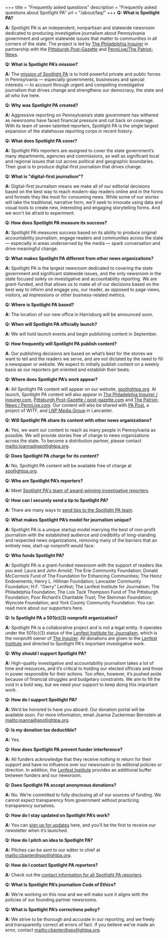 +++
title = "Frequently asked questions"
description = "Frequently asked questions about Spotlight PA"
url = "/about/faq/"
+++
**Q: What is Spotlight PA?**

**A:** Spotlight PA is an independent, nonpartisan and statewide newsroom dedicated to producing investigative journalism about Pennsylvania government and urgent statewide issues that matter to communities in all corners of the state. The project is led by [The Philadelphia Inquirer](https://www.inquirer.com) in partnership with the [Pittsburgh Post-Gazette](https://www.post-gazette.com/) and [PennLive/The Patriot-News](https://www.pennlive.com).

**Q: What is Spotlight PA’s mission?**

**A:** The [mission of Spotlight PA](https://www.spotlightpa.org/about/) is to hold powerful private and public forces in Pennsylvania — especially governments, businesses and special interests — to account through urgent and compelling investigative journalism that drives change and strengthens our democracy, the state and all who live here.

**Q: Why was Spotlight PA created?**

**A:** Aggressive reporting on Pennsylvania’s state government has withered as newsrooms have faced financial pressure and cut back on coverage. With its team of seven talented reporters, Spotlight PA is the single largest expansion of the statehouse reporting corps in recent history.

**Q: What does Spotlight PA cover?**

**A:** Spotlight PA’s reporters are assigned to cover the state government’s many departments, agencies and commissions, as well as significant local and regional issues that cut across political and geographic boundaries. Their goal is to produce digital-first journalism that drives change.

**Q: What is "digital-first journalism"?**

**A:** Digital-first journalism means we make all of our editorial decisions based on the best way to reach modern-day readers online and in the forms and formats they like most for consuming news. While some of our stories will take the traditional, narrative form, we'll seek to innovate using data and visual tools to create new, interesting and engaging storytelling forms. And we won't be afraid to experiment.

**Q: How does Spotlight PA measure its success?**

**A:** Spotlight PA measures success based on its ability to produce original accountability journalism, engage readers and communities across the state — especially in areas underserved by the media — spark conversation and drive meaningful change.

**Q: What makes Spotlight PA different from other news organizations?**

**A:** Spotlight PA is the largest newsroom dedicated to covering the state government and significant statewide issues, and the only newsroom in the state focused solely on investigative and accountability reporting. We are grant-funded, and that allows us to make all of our decisions based on the best way to inform  and engage you, our reader, as opposed to page views, visitors, ad impressions or other business-related metrics.

**Q: Where is Spotlight PA based?**

**A:** The location of our new office in Harrisburg will be announced soon.

**Q: When will Spotlight PA officially launch?**

**A:** We will hold launch events and begin publishing content in September.

**Q: How frequently will Spotlight PA publish content?**

**A**: Our publishing decisions are based on what’s best for the stories we want to tell and the readers we serve, and are not dictated by the need to fill a newspaper or website. We expect to initially publish content on a weekly basis as our reporters get oriented and establish their beats.

**Q: Where does Spotlight PA’s work appear?**

**A:** All Spotlight PA content will appear on our website, [spotlightpa.org](https://www.spotlightpa.org). At launch, Spotlight PA content will also appear in [The Philadelphia Inquirer / Inquirer.com](https://www.inquirer.com), [Pittsburgh Post-Gazette / post-gazette.com](https://www.post-gazette.com/) and [The Patriot-News / PennLive.com](https://www.pennlive.com). Our content will also be shared with [PA Post](https://www.papost.org), a project of WITF, and [LNP Media Group](https://www.lancasteronline.com) in Lancaster.

**Q: Will Spotlight PA share its content with other news organizations?**

**A:** Yes, we want our content to reach as many people in Pennsylvania as possible. We will provide stories free of charge to news organizations across the state. To become a distribution partner, please contact <mailto:joanna@spotlightpa.org>.

**Q: Does Spotlight PA charge for its content?**

**A:** No, Spotlight PA content will be available free of charge at [spotlightpa.org](https://www.spotlightpa.org).

**Q: Who are Spotlight PA’s reporters?**

**A:** Meet [Spotlight PA's team of award-winning investigative reporters](https://www.spotlightpa.org/about/staff/).

**Q: How can I securely send a tip to Spotlight PA?**

**A:** There are many ways to [send tips to the Spotlight PA team](https://www.spotlightpa.org/tips).

**Q: What makes Spotlight PA’s model for journalism unique?**

**A:** Spotlight PA is a unique startup model marrying the best of non-profit journalism with the established audience and credibility of long-standing and respected news organizations, removing many of the barriers that an entirely new, start-up nonprofit would face.

**Q: Who funds Spotlight PA?**

**A:** Spotlight PA is a grant-funded newsroom with the support of readers like you and: Laura and John Arnold; The Erie Community Foundation; Donald McCormick Fund of The Foundation for Enhancing Communities; The Heinz Endowments; Henry L. Hillman Foundation; Lancaster Community Foundation; H.F. “Gerry” Lenfest; The Lenfest Institute for Journalism; The Philadelphia Foundation; The Lois Tack Thompson Fund of The Pittsburgh Foundation; Poor Richard’s Charitable Trust; The Steinman Foundation; Wyncote Foundation; and York County Community Foundation. You can read more about our supporters here.

**Q: Is Spotlight PA a 501\(c\)(3) nonprofit organization?**

**A:** Spotlight PA is a collaborative project and is not a legal entity. It operates under the 501\(c\)(3) status of the [Lenfest Institute for Journalism](https://www.lenfestinstitute.org/), which is the nonprofit owner of [The Inquirer](https://www.inquirer.com). All donations are given to the [Lenfest Institute](https://www.lenfestinstitute.org/) and directed to Spotlight PA's important investigative work.

**Q: Why should I support Spotlight PA?**

**A:** High-quality investigative and accountability journalism takes a lot of time and resources, and it’s critical to holding our elected officials and those in power responsible for their actions. Too often, however, it’s pushed aside because of financial struggles and budgetary constraints. We aim to fill the void in a bold way, but we need your support to keep doing this important work.

**Q: How do I support Spotlight PA?**

**A:** We’d be honored to have you aboard. Our donation portal will be available soon. For more information, email Joanna Zuckerman Bernstein at <mailto:joanna@spotlightpa.org>.

**Q: Is my donation tax deductible?**

**A:** Yes.

**Q: How does Spotlight PA prevent funder interference?**

**A:** All funders acknowledge that they receive nothing in return for their support and have no influence over our newsroom or its editorial policies or direction. In addition, the [Lenfest Institute](https://www.lenfestinstitute.org/) provides an additional buffer between funders and our newsroom.

**Q: Does Spotlight PA accept anonymous donations?**

**A:** No. We’re committed to fully disclosing all of our sources of funding. We cannot expect transparency from government without practicing transparency ourselves.

**Q: How do I stay updated on Spotlight PA’s work?**

**A:** You can [sign up for updates](https://www.spotlightpa.org) here, and you’ll be the first to receive our newsletter when it’s launched.

**Q: How do I pitch an idea to Spotlight PA?**

**A:** Pitches can be sent to our editor in chief at <mailto:cbaxter@spotlightpa.org>.

**Q: How do I contact Spotlight PA reporters?**

**A:** Check out the [contact information for all Spotlight PA reporters](https://www.spotlightpa.org/about/staff/).

**Q: What is Spotlight PA’s journalism Code of Ethics?**

**A:** We're working on this now and we will make sure it aligns with the policies of our founding partner newsrooms.

**Q: What is Spotlight PA’s corrections policy?**

**A:** We strive to be thorough and accurate in our reporting, and we freely and transparently correct all errors of fact. If you believe we’ve made an error, contact <mailto:cbaxter@spotlightpa.org>.
